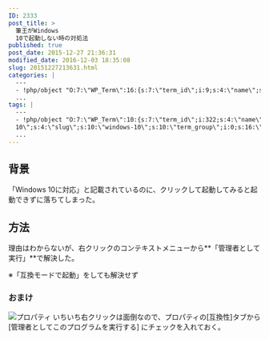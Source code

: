 ```yaml
---
ID: 2333
post_title: >
  筆王がWindows
  10で起動しない時の対処法
published: true
post_date: 2015-12-27 21:36:31
modified_date: 2016-12-03 18:35:08
slug: 20151227213631.html
categories: |
  ---
  - !php/object "O:7:\"WP_Term\":16:{s:7:\"term_id\";i:9;s:4:\"name\";s:18:\"\u30BD\u30D5\u30C8\u30A6\u30A7\u30A2\";s:4:\"slug\";s:8:\"software\";s:10:\"term_group\";i:0;s:16:\"term_taxonomy_id\";i:9;s:8:\"taxonomy\";s:8:\"category\";s:11:\"description\";s:0:\"\";s:6:\"parent\";i:0;s:5:\"count\";i:47;s:6:\"filter\";s:3:\"raw\";s:6:\"cat_ID\";i:9;s:14:\"category_count\";i:47;s:20:\"category_description\";s:0:\"\";s:8:\"cat_name\";s:18:\"\u30BD\u30D5\u30C8\u30A6\u30A7\u30A2\";s:17:\"category_nicename\";s:8:\"software\";s:15:\"category_parent\";i:0;}"
  ...
tags: |
  ---
  - !php/object "O:7:\"WP_Term\":10:{s:7:\"term_id\";i:322;s:4:\"name\";s:10:\"Windows
  10\";s:4:\"slug\";s:10:\"windows-10\";s:10:\"term_group\";i:0;s:16:\"term_taxonomy_id\";i:333;s:8:\"taxonomy\";s:8:\"post_tag\";s:11:\"description\";s:0:\"\";s:6:\"parent\";i:0;s:5:\"count\";i:11;s:6:\"filter\";s:3:\"raw\";}"
  ...
---
```

<!--more-->
## 背景
「Windows 10に対応」と記載されているのに、クリックして起動してみると起動できずに落ちてしまった。

## 方法
理由はわからないが、右クリックのコンテキストメニューから**「管理者として実行」**で解決した。

※「互換モードで起動」をしても解決せず

### おまけ

![プロパティ](https://i.imgur.com/1OB8Yzu.png)
いちいち右クリックは面倒なので、プロパティの[互換性]タブから[管理者としてこのプログラムを実行する] にチェックを入れておく。